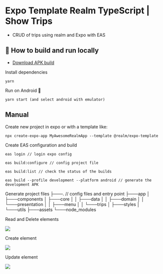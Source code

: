 # Expo Template Realm TypeScript | Show Trips

- CRUD of trips using realm and Expo with EAS

## 🏃 How to build and run locally

- [Download APK build](https://drive.google.com/file/d/1R06NQAEdIwaOrsS1Z0Ra4yh0zjgMd6XZ/view?usp=sharing)

Install dependencies

```
yarn
```

Run on Android 🤖

```
yarn start (and select android with emulator)
```

## Manual

Create new project in expo or with a template like:

```
npx create-expo-app MyAwesomeRealmApp --template @realm/expo-template
```

Create EAS configuration and build

```
eas login // login expo config

eas build:configure // config project file

eas build:list // check the status of the builds

eas build --profile development --platform android // generate the development APK
```

Generate project files
├───. // config files and entry point
├───app
│   ├───components 
│   ├───core
│   │   ├───data
│   │   ├───domain
│   │   └───presentation
│   │       ├───menu
│   │       └───trips
│   ├───styles
│   └───utils
├───assets
└───node_modules

Read and Delete elements

<img src ="https://i.imgur.com/oMMdfQT.jpg" placeholder="Read and delete elements" />

Create element

<img src ="https://i.imgur.com/9lai6NN.jpg" placeholder="Create element" />

Update element

<img src ="https://i.imgur.com/Q2vbgTD.jpg" placeholder="Update element" />